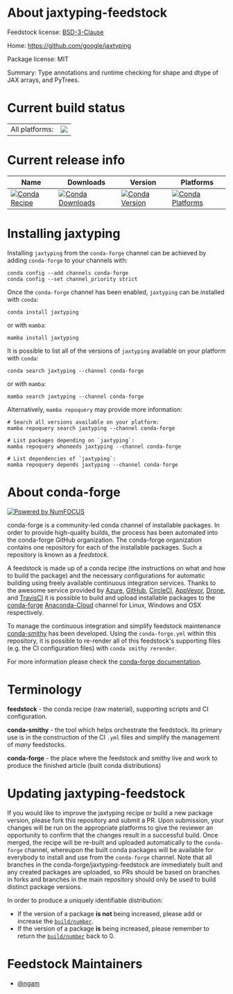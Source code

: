 About jaxtyping-feedstock
=========================

Feedstock license: [BSD-3-Clause](https://github.com/conda-forge/jaxtyping-feedstock/blob/main/LICENSE.txt)

Home: https://github.com/google/jaxtyping

Package license: MIT

Summary: Type annotations and runtime checking for shape and dtype of JAX arrays, and PyTrees.

Current build status
====================


<table><tr><td>All platforms:</td>
    <td>
      <a href="https://dev.azure.com/conda-forge/feedstock-builds/_build/latest?definitionId=17547&branchName=main">
        <img src="https://dev.azure.com/conda-forge/feedstock-builds/_apis/build/status/jaxtyping-feedstock?branchName=main">
      </a>
    </td>
  </tr>
</table>

Current release info
====================

| Name | Downloads | Version | Platforms |
| --- | --- | --- | --- |
| [![Conda Recipe](https://img.shields.io/badge/recipe-jaxtyping-green.svg)](https://anaconda.org/conda-forge/jaxtyping) | [![Conda Downloads](https://img.shields.io/conda/dn/conda-forge/jaxtyping.svg)](https://anaconda.org/conda-forge/jaxtyping) | [![Conda Version](https://img.shields.io/conda/vn/conda-forge/jaxtyping.svg)](https://anaconda.org/conda-forge/jaxtyping) | [![Conda Platforms](https://img.shields.io/conda/pn/conda-forge/jaxtyping.svg)](https://anaconda.org/conda-forge/jaxtyping) |

Installing jaxtyping
====================

Installing `jaxtyping` from the `conda-forge` channel can be achieved by adding `conda-forge` to your channels with:

```
conda config --add channels conda-forge
conda config --set channel_priority strict
```

Once the `conda-forge` channel has been enabled, `jaxtyping` can be installed with `conda`:

```
conda install jaxtyping
```

or with `mamba`:

```
mamba install jaxtyping
```

It is possible to list all of the versions of `jaxtyping` available on your platform with `conda`:

```
conda search jaxtyping --channel conda-forge
```

or with `mamba`:

```
mamba search jaxtyping --channel conda-forge
```

Alternatively, `mamba repoquery` may provide more information:

```
# Search all versions available on your platform:
mamba repoquery search jaxtyping --channel conda-forge

# List packages depending on `jaxtyping`:
mamba repoquery whoneeds jaxtyping --channel conda-forge

# List dependencies of `jaxtyping`:
mamba repoquery depends jaxtyping --channel conda-forge
```


About conda-forge
=================

[![Powered by
NumFOCUS](https://img.shields.io/badge/powered%20by-NumFOCUS-orange.svg?style=flat&colorA=E1523D&colorB=007D8A)](https://numfocus.org)

conda-forge is a community-led conda channel of installable packages.
In order to provide high-quality builds, the process has been automated into the
conda-forge GitHub organization. The conda-forge organization contains one repository
for each of the installable packages. Such a repository is known as a *feedstock*.

A feedstock is made up of a conda recipe (the instructions on what and how to build
the package) and the necessary configurations for automatic building using freely
available continuous integration services. Thanks to the awesome service provided by
[Azure](https://azure.microsoft.com/en-us/services/devops/), [GitHub](https://github.com/),
[CircleCI](https://circleci.com/), [AppVeyor](https://www.appveyor.com/),
[Drone](https://cloud.drone.io/welcome), and [TravisCI](https://travis-ci.com/)
it is possible to build and upload installable packages to the
[conda-forge](https://anaconda.org/conda-forge) [Anaconda-Cloud](https://anaconda.org/)
channel for Linux, Windows and OSX respectively.

To manage the continuous integration and simplify feedstock maintenance
[conda-smithy](https://github.com/conda-forge/conda-smithy) has been developed.
Using the ``conda-forge.yml`` within this repository, it is possible to re-render all of
this feedstock's supporting files (e.g. the CI configuration files) with ``conda smithy rerender``.

For more information please check the [conda-forge documentation](https://conda-forge.org/docs/).

Terminology
===========

**feedstock** - the conda recipe (raw material), supporting scripts and CI configuration.

**conda-smithy** - the tool which helps orchestrate the feedstock.
                   Its primary use is in the construction of the CI ``.yml`` files
                   and simplify the management of *many* feedstocks.

**conda-forge** - the place where the feedstock and smithy live and work to
                  produce the finished article (built conda distributions)


Updating jaxtyping-feedstock
============================

If you would like to improve the jaxtyping recipe or build a new
package version, please fork this repository and submit a PR. Upon submission,
your changes will be run on the appropriate platforms to give the reviewer an
opportunity to confirm that the changes result in a successful build. Once
merged, the recipe will be re-built and uploaded automatically to the
`conda-forge` channel, whereupon the built conda packages will be available for
everybody to install and use from the `conda-forge` channel.
Note that all branches in the conda-forge/jaxtyping-feedstock are
immediately built and any created packages are uploaded, so PRs should be based
on branches in forks and branches in the main repository should only be used to
build distinct package versions.

In order to produce a uniquely identifiable distribution:
 * If the version of a package **is not** being increased, please add or increase
   the [``build/number``](https://docs.conda.io/projects/conda-build/en/latest/resources/define-metadata.html#build-number-and-string).
 * If the version of a package **is** being increased, please remember to return
   the [``build/number``](https://docs.conda.io/projects/conda-build/en/latest/resources/define-metadata.html#build-number-and-string)
   back to 0.

Feedstock Maintainers
=====================

* [@ngam](https://github.com/ngam/)

